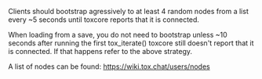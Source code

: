 Clients should bootstrap agressively to at least 4 random nodes from a list every ~5 seconds until toxcore reports that it is connected.

When loading from a save, you do not need to bootstrap unless ~10 seconds after running the first tox_iterate() toxcore still doesn't report that it is connected. If that happens refer to the above strategy. 

A list of nodes can be found: https://wiki.tox.chat/users/nodes
